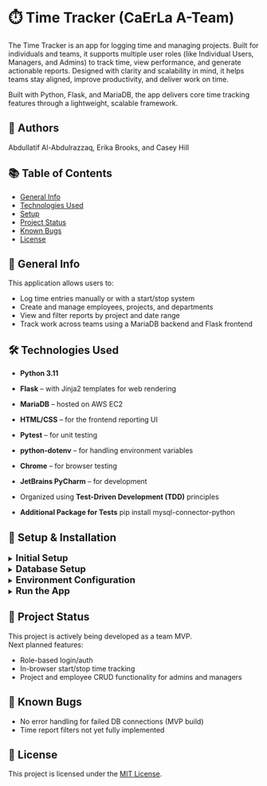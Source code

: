 # ⏱️ Time Tracker (CaErLa A-Team)

The Time Tracker is an app for logging time and managing projects. Built for individuals and teams, 
it supports multiple user roles (like Individual Users, Managers, and Admins) to track time, 
view performance, and generate actionable reports. Designed with clarity and scalability in mind, 
it helps teams stay aligned, improve productivity, and deliver work on time.

Built with Python, Flask, and MariaDB, the app delivers core time tracking features through a lightweight, scalable framework.


## 👥 Authors
Abdullatif Al-Abdulrazzaq, Erika Brooks, and Casey Hill


## 📚 Table of Contents
- [General Info](#general-info)
- [Technologies Used](#technologies-used)
- [Setup](#setup)
- [Project Status](#project-status)
- [Known Bugs](#known-bugs)
- [License](#license)


## 📖 General Info
This application allows users to:
- Log time entries manually or with a start/stop system
- Create and manage employees, projects, and departments
- View and filter reports by project and date range
- Track work across teams using a MariaDB backend and Flask frontend


## 🛠 Technologies Used

- **Python 3.11**
- **Flask** – with Jinja2 templates for web rendering
- **MariaDB** – hosted on AWS EC2
- **HTML/CSS** – for the frontend reporting UI
- **Pytest** – for unit testing
- **python-dotenv** – for handling environment variables
- **Chrome** – for browser testing
- **JetBrains PyCharm** – for development
- Organized using **Test-Driven Development (TDD)** principles

- **Additional Package for Tests** pip install mysql-connector-python

## 🧩 Setup & Installation

<details>
<summary><strong style="font-size: 1.3em;"> Initial Setup </strong></summary>

1. Clone this repository:
```bash
git clone https://github.com/Brookser/-Time-Tracker-CaErLa-A-Team.git
cd Time-Tracker-CaErLa-A-Team
```

2. Set up a Python virtual environment:
```bash
python3 -m venv venv
source venv/bin/activate
```

3. Install dependencies:
```bash
pip install -r requirements.txt
```
pip install tabluate
pip install prettytable
pip install flask           ```added on 4.29.25 - WebUI.py dependency```
pip install datetime        ```added on 4.29.25 - WebUI.py dependency```
pip install functools       ```added on 4.29.25 - WebUI.py dependency```
pip install wrap            ```added on 4.29.25 - WebUI.py dependency```

</details>


<details>
<summary><strong style="font-size: 1.3em;"> Database Setup </strong></summary>

> **Note: The full schema is still being finalized. Once complete, it will be provided in a \`schema.sql\` file.**

If you'd like to create your own local copy of the database:

1. Make sure MariaDB is installed.
2. Log in and create the database:
```bash
CREATE DATABASE time_tracker;
USE time_tracker;
```

3. Run the schema script:
```bash
source schema.sql
```

> 🛠️ **Using a different database?**
>
> This project uses the \`mariadb\` Python library to connect to a MariaDB instance hosted on AWS EC2.  
> If you plan to use another SQL database (e.g., MySQL, SQLite, PostgreSQL), you will need to:
> - Replace \`import mariadb\` with the appropriate connector for your DB
> - Update the \`Database.connect()\` method in \`src/Data/Database.py\` to match your driver’s connection format
> - Ensure your SQL tables match the structure provided in \`schema.sql\`

</details>

<details>
<summary><strong style="font-size: 1.3em;"> Environment Configuration </strong></summary>

Create a `.env` file in the root of the project with the following:
```env
DB_HOST=your-db-host
DB_USER=your-db-user
DB_PASSWORD=your-db-password
DB_NAME=time_tracker
DB_PORT=3306
```

</details>

<details>
<summary><strong style="font-size: 1.3em;"> Run the App </strong></summary>

```bash
python src/WebUI.py
```

Visit the app in your browser at:
`http://localhost:5000`

</details>

## 🚧 Project Status

This project is actively being developed as a team MVP.  
Next planned features:
- Role-based login/auth
- In-browser start/stop time tracking
- Project and employee CRUD functionality for admins and managers



## 🐛 Known Bugs

- No error handling for failed DB connections (MVP build)
- Time report filters not yet fully implemented



## 📄 License

This project is licensed under the [MIT License](https://opensource.org/licenses/MIT).
